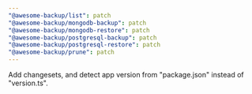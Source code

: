 ```yaml
---
"@awesome-backup/list": patch
"@awesome-backup/mongodb-backup": patch
"@awesome-backup/mongodb-restore": patch
"@awesome-backup/postgresql-backup": patch
"@awesome-backup/postgresql-restore": patch
"@awesome-backup/prune": patch
---
```


Add changesets, and detect app version from "package.json" instead of "version.ts".
